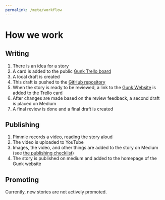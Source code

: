 ```yaml
---
permalink: /meta/workflow
---
```


# How we work

## Writing

1. There is an idea for a story
1. A card is added to the public [Gunk Trello board][1] 
1. A local draft is created
1. This draft is pushed to the [GitHub repository][2]
1. When the story is ready to be reviewed, a link to the [Gunk Website][3] is added to the Trello card
1. After changes are made based on the review feedback, a second draft is placed on Medium
1. A final review is done and a final draft is created

## Publishing

1. Pimmie records a video, reading the story aloud
1. The video is uploaded to YouTube
1. Images, the video, and other things are added to the story on Medium (see [the publishing checklist][4])
1. The story  is published on medium and added to the homepage of the Gunk website 

## Promoting

Currently, new stories are not actively promoted.

[1]: https://trello.com/b/Vc9xba4L/gunk
[2]: https://github.com/Peachey-Schoorl/Gunk/
[3]: https://peachey-schoorl.com/Gunk/
[4]: ./checklist.md
